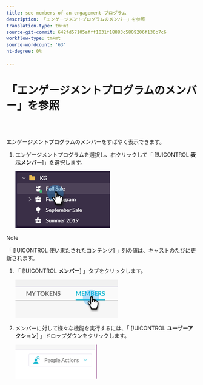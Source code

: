 ```yaml
---
title: see-members-of-an-engagement-プログラム
description: 「エンゲージメントプログラムのメンバー」を参照
translation-type: tm+mt
source-git-commit: 642fd57105afff1031f18883c5809206f136b7c6
workflow-type: tm+mt
source-wordcount: '63'
ht-degree: 0%

---
```



# 「エンゲージメントプログラムのメンバー」を参照

<br> 

エンゲージメントプログラムのメンバーをすばやく表示できます。

1. エンゲージメントプログラムを選択し、右クリックして「 [!UICONTROL **表示メンバー**]」を選択します。

   ![イメージ1](/help/sky/assets/engagement-programs/see-members-of-an-engagement-program/see-members-of-an-engagement-program-1.png)

>[!NOTE]
>
>「 [!UICONTROL 使い果たされたコンテンツ] 」列の値は、キャストのたびに更新されます。

1. 「 [!UICONTROL **メンバー**] 」タブをクリックします。

   ![イメージ2](/help/sky/assets/engagement-programs/see-members-of-an-engagement-program/see-members-of-an-engagement-program-2.png)

1. メンバーに対して様々な機能を実行するには、「 [!UICONTROL **ユーザーアクション**] 」ドロップダウンをクリックします。

   ![イメージ3](/help/sky/assets/engagement-programs/see-members-of-an-engagement-program/see-members-of-an-engagement-program-3.png)
